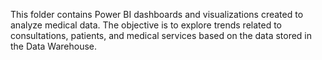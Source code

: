This folder contains Power BI dashboards and visualizations created to analyze medical data. The objective is to explore trends related to consultations, patients, and medical services based on the data stored in the Data Warehouse.
